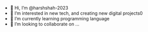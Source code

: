 - 👋 Hi, I’m @harshshah-2023
- 👀 I’m interested in new tech, and creating new digital projects0
- 🌱 I’m currently learning programming language
- 💞️ I’m looking to collaborate on ...

<!---
harshshah-2023/harshshah-2023 is a ✨ special ✨ repository because its `README.md` (this file) appears on your GitHub profile.
You can click the Preview link to take a look at your changes.
--->

